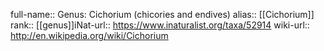 

full-name:: Genus: Cichorium (chicories and endives)
alias:: [[Cichorium]]
rank:: [[genus]]iNat-url:: https://www.inaturalist.org/taxa/52914
wiki-url:: http://en.wikipedia.org/wiki/Cichorium
